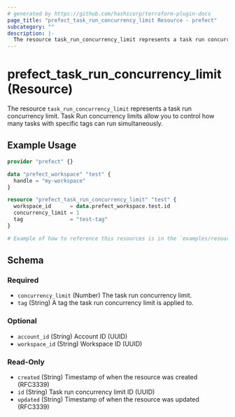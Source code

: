 ```yaml
---
# generated by https://github.com/hashicorp/terraform-plugin-docs
page_title: "prefect_task_run_concurrency_limit Resource - prefect"
subcategory: ""
description: |-
  The resource task_run_concurrency_limit represents a task run concurrency limit. Task Run concurrency limits  allow you to control how many tasks with specific tags can run simultaneously.
---
```


# prefect_task_run_concurrency_limit (Resource)

The resource `task_run_concurrency_limit` represents a task run concurrency limit. Task Run concurrency limits  allow you to control how many tasks with specific tags can run simultaneously.

## Example Usage

```terraform
provider "prefect" {}

data "prefect_workspace" "test" {
  handle = "my-workspace"
}

resource "prefect_task_run_concurrency_limit" "test" {
  workspace_id      = data.prefect_workspace.test.id
  concurrency_limit = 1
  tag               = "test-tag"
}

# Example of how to reference this resources is in the `examples/resources/prefect_task_run_concurrency_limit/task-run-concurrency.py` file
```

<!-- schema generated by tfplugindocs -->
## Schema

### Required

- `concurrency_limit` (Number) The task run concurrency limit.
- `tag` (String) A tag the task run concurrency limit is applied to.

### Optional

- `account_id` (String) Account ID (UUID)
- `workspace_id` (String) Workspace ID (UUID)

### Read-Only

- `created` (String) Timestamp of when the resource was created (RFC3339)
- `id` (String) Task run concurrency limit ID (UUID)
- `updated` (String) Timestamp of when the resource was updated (RFC3339)

